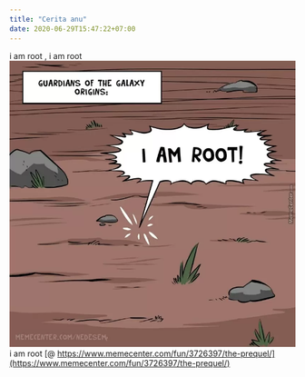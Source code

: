 ```yaml
---
title: "Cerita anu"
date: 2020-06-29T15:47:22+07:00
---
```

i am root , i am root
![i-am-root](the-prequel_o_3726397.webp)
i am root [@ https://www.memecenter.com/fun/3726397/the-prequel/](https://www.memecenter.com/fun/3726397/the-prequel/)